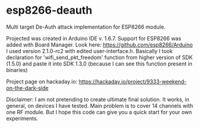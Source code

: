 # esp8266-deauth
Multi target De-Auth attack implementation for ESP8266 module.

Projected was created in Arduino IDE v. 1.6.7.
Support for ESP8266 was added with Board Manager. Look here: https://github.com/esp8266/Arduino
I used version 2.1.0-rc2 with edited user-interface.h. Basically I took declaration for 'wifi_send_pkt_freedom' function from higher version of SDK (1.5.0) and paste it into SDK 1.3.0 (because I can see this function present in binaries)

Project page on hackaday.io: https://hackaday.io/project/9333-weekend-on-the-dark-side

Disclaimer: I am not pretending to create ultimate final solution. It works, in general, on devices I have tested. Main problem is to cover 14 channels with one RF module. But I hope this code can give you a quick start for your own experiments.